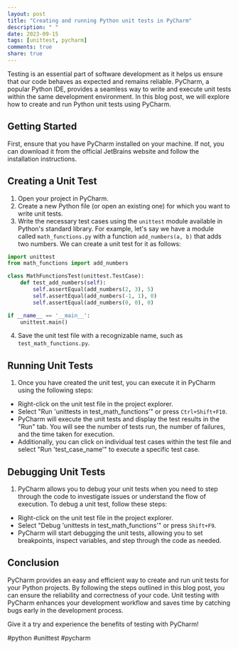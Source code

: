 ```yaml
---
layout: post
title: "Creating and running Python unit tests in PyCharm"
description: " "
date: 2023-09-15
tags: [unittest, pycharm]
comments: true
share: true
---
```


Testing is an essential part of software development as it helps us ensure that our code behaves as expected and remains reliable. PyCharm, a popular Python IDE, provides a seamless way to write and execute unit tests within the same development environment. In this blog post, we will explore how to create and run Python unit tests using PyCharm.

## Getting Started
First, ensure that you have PyCharm installed on your machine. If not, you can download it from the official JetBrains website and follow the installation instructions.

## Creating a Unit Test
1. Open your project in PyCharm.
2. Create a new Python file (or open an existing one) for which you want to write unit tests.
3. Write the necessary test cases using the `unittest` module available in Python's standard library. For example, let's say we have a module called `math_functions.py` with a function `add_numbers(a, b)` that adds two numbers. We can create a unit test for it as follows:

```python
import unittest
from math_functions import add_numbers

class MathFunctionsTest(unittest.TestCase):
    def test_add_numbers(self):
        self.assertEqual(add_numbers(2, 3), 5)
        self.assertEqual(add_numbers(-1, 1), 0)
        self.assertEqual(add_numbers(0, 0), 0)

if __name__ == '__main__':
    unittest.main()
```
4. Save the unit test file with a recognizable name, such as `test_math_functions.py`.

## Running Unit Tests
1. Once you have created the unit test, you can execute it in PyCharm using the following steps:

- Right-click on the unit test file in the project explorer.
- Select "Run 'unittests in test_math_functions'" or press `Ctrl+Shift+F10`.
- PyCharm will execute the unit tests and display the test results in the "Run" tab. You will see the number of tests run, the number of failures, and the time taken for execution.
- Additionally, you can click on individual test cases within the test file and select "Run 'test_case_name'" to execute a specific test case.

## Debugging Unit Tests
1. PyCharm allows you to debug your unit tests when you need to step through the code to investigate issues or understand the flow of execution. To debug a unit test, follow these steps:

- Right-click on the unit test file in the project explorer.
- Select "Debug 'unittests in test_math_functions'" or press `Shift+F9`.
- PyCharm will start debugging the unit tests, allowing you to set breakpoints, inspect variables, and step through the code as needed.

## Conclusion
PyCharm provides an easy and efficient way to create and run unit tests for your Python projects. By following the steps outlined in this blog post, you can ensure the reliability and correctness of your code. Unit testing with PyCharm enhances your development workflow and saves time by catching bugs early in the development process.

Give it a try and experience the benefits of testing with PyCharm!

#python #unittest #pycharm